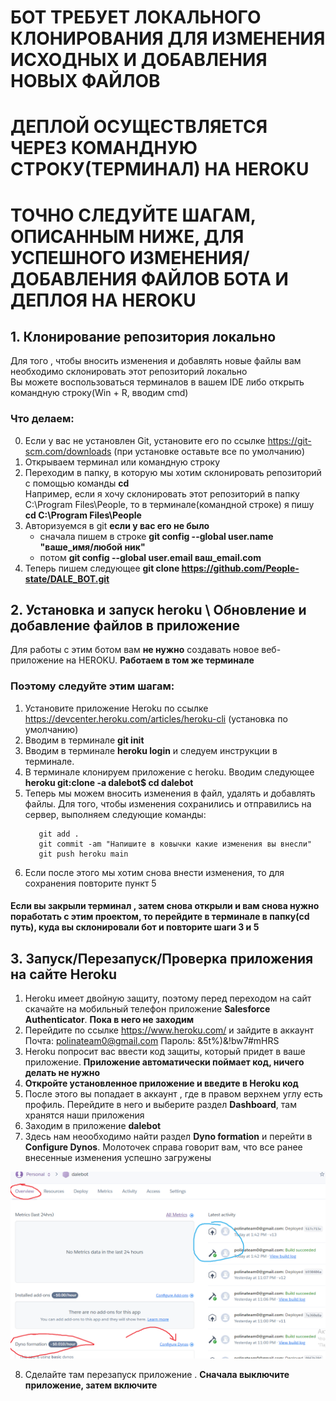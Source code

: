  # БОТ ТРЕБУЕТ ЛОКАЛЬНОГО КЛОНИРОВАНИЯ ДЛЯ ИЗМЕНЕНИЯ ИСХОДНЫХ И ДОБАВЛЕНИЯ НОВЫХ ФАЙЛОВ
# ДЕПЛОЙ ОСУЩЕСТВЛЯЕТСЯ ЧЕРЕЗ КОМАНДНУЮ СТРОКУ(ТЕРМИНАЛ) НА HEROKU 
# ТОЧНО СЛЕДУЙТЕ ШАГАМ, ОПИСАННЫМ НИЖЕ, ДЛЯ УСПЕШНОГО ИЗМЕНЕНИЯ/ДОБАВЛЕНИЯ ФАЙЛОВ БОТА И ДЕПЛОЯ НА HEROKU

## 1. Клонирование репозитория локально
Для того , чтобы вносить изменения и добавлять новые файлы вам необходимо склонировать этот репозиторий локально <br>
Вы можете воспользоваться терминалов в вашем IDE либо открыть командную строку(Win + R, вводим cmd) <br>

### Что делаем:
0. Если у вас не установлен Git, установите его по ссылке https://git-scm.com/downloads (при установке оставьте все по умолчанию)
1. Открываем терминал или командную строку <br>
2. Переходим в папку, в которую мы хотим склонировать репозиторий с помощью команды **cd** <br>
   Например, если я хочу склонировать этот репозиторий в папку C:\Program Files\People, то в терминале(командной строке) я пишу **сd C:\Program Files\People** <br>
3. Авторизуемся в git **если у вас его не было**
      - сначала пишем в строке **git config --global user.name "ваше_имя/любой ник"** <br>
      - потом **git config --global user.email ваш_email.com** <br>
5. Теперь пишем следующее **git clone https://github.com/People-state/DALE_BOT.git** <br>

## 2. Установка и запуск heroku \ Обновление и добавление файлов в приложение
Для работы с этим ботом вам **не нужно** создавать новое веб-приложение на HEROKU. **Работаем в том же терминале** <br>
### Поэтому следуйте этим шагам:
1. Установите приложение Heroku по ссылке https://devcenter.heroku.com/articles/heroku-cli (установка по умолчанию) <br>
2. Вводим в терминале **git init** <br>
3. Вводим в терминале **heroku login** и следуем инструкции в терминале. <br>
4. В терминале клонируем приложение с heroku. Вводим следующее **heroku git:clone -a dalebot$ cd dalebot** <br>
5. Теперь мы можем вносить изменения в файл, удалять и добавлять файлы. Для того, чтобы изменения сохранились и отправились на сервер, выполняем следующие команды: <br>
   ```
      git add .  
      git commit -am "Напишите в ковычки какие изменения вы внесли" 
      git push heroku main 
   ```
6. Если после этого мы хотим снова внести изменения, то для сохранения повторите пункт 5 <br>
#### Если вы закрыли терминал , затем снова открыли и вам снова нужно поработать с этим проектом, то перейдите в терминале в папку(cd путь), куда вы склонировали бот и повторите шаги 3 и 5 <br>

## 3. Запуск/Перезапуск/Проверка приложения на сайте Heroku
1. Heroku имеет двойную защиту, поэтому перед переходом на сайт скачайте на мобильный телефон приложение **Salesforce Authenticator**. **Пока в него не заходим**
2. Перейдите по ссылке https://www.heroku.com/ и зайдите в аккаунт <br>
     Почта: polinateam0@gmail.com
     Пароль: &5t%)&!bw7#mHRS
3. Heroku попросит вас ввести код защиты, который придет в ваше приложение. **Приложение автоматически поймает код, ничего делать не нужно** <br>
4. **Откройте установленное приложение и введите в Heroku код** <br>
5. После этого вы попадает в аккаунт , где в правом верхнем углу есть профиль. Перейдите в него и выберите раздел **Dashboard**, там хранятся наши приложения <br>
6. Заходим в приложение **dalebot** <br>
7. Здесь нам неообходимо найти раздел **Dyno formation** и перейти в **Configure Dynos**. Молоточек справа говорит вам, что все ранее внесенные изменения успешно загружены<br>

<img src="heroku.png" alt="Example Image" width="750"/>

8. Сделайте там перезапуск приложение . **Сначала выключите приложение, затем включите**
